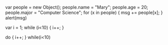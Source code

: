 var people = new Object();
people.name = "Mary";
people.age = 20;
people.major = "Computer Science";
for (x in people) {
    msg += people[x];
}
alert(msg)

var i = 1;
while (i<10) {
    i++;
}

do {
    i++;
} while(i<10)